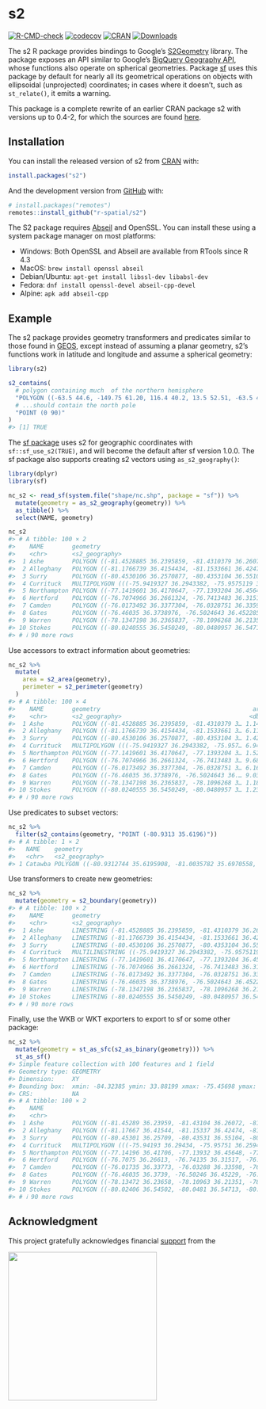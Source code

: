 
<!-- README.md is generated from README.Rmd. Please edit that file -->

# s2

<!-- badges: start -->

[![R-CMD-check](https://github.com/r-spatial/s2/actions/workflows/R-CMD-check.yaml/badge.svg)](https://github.com/r-spatial/s2/actions/workflows/R-CMD-check.yaml)
[![codecov](https://codecov.io/gh/r-spatial/s2/branch/main/graph/badge.svg)](https://app.codecov.io/gh/r-spatial/s2)
[![CRAN](http://www.r-pkg.org/badges/version/s2)](https://cran.r-project.org/package=s2)
[![Downloads](http://cranlogs.r-pkg.org/badges/s2?color=brightgreen)](https://www.r-pkg.org/pkg/s2)
<!-- badges: end -->

The s2 R package provides bindings to Google’s
[S2Geometry](http://s2geometry.io) library. The package exposes an API
similar to Google’s [BigQuery Geography
API](https://cloud.google.com/bigquery/docs/reference/standard-sql/geography_functions),
whose functions also operate on spherical geometries. Package
[sf](https://cran.r-project.org/package=sf) uses this package by default
for nearly all its geometrical operations on objects with ellipsoidal
(unprojected) coordinates; in cases where it doesn’t, such as
`st_relate()`, it emits a warning.

This package is a complete rewrite of an earlier CRAN package s2 with
versions up to 0.4-2, for which the sources are found
[here](https://github.com/spatstat/s2/).

## Installation

You can install the released version of s2 from
[CRAN](https://CRAN.R-project.org) with:

``` r
install.packages("s2")
```

And the development version from [GitHub](https://github.com/) with:

``` r
# install.packages("remotes")
remotes::install_github("r-spatial/s2")
```

The S2 package requires [Abseil]() and OpenSSL. You can install these
using a system package manager on most platforms:

- Windows: Both OpenSSL and Abseil are available from RTools since R 4.3
- MacOS: `brew install openssl abseil`
- Debian/Ubuntu: `apt-get install libssl-dev libabsl-dev`
- Fedora: `dnf install openssl-devel abseil-cpp-devel`
- Alpine: `apk add abseil-cpp`

## Example

The s2 package provides geometry transformers and predicates similar to
those found in [GEOS](https://trac.osgeo.org/geos/), except instead of
assuming a planar geometry, s2’s functions work in latitude and
longitude and assume a spherical geometry:

``` r
library(s2)

s2_contains(
  # polygon containing much  of the northern hemisphere
  "POLYGON ((-63.5 44.6, -149.75 61.20, 116.4 40.2, 13.5 52.51, -63.5 44.6))",
  # ...should contain the north pole
  "POINT (0 90)"
)
#> [1] TRUE
```

The [sf package](https://r-spatial.github.io/sf/) uses s2 for geographic
coordinates with `sf::sf_use_s2(TRUE)`, and will become the default
after sf version 1.0.0. The sf package also supports creating s2 vectors
using `as_s2_geography()`:

``` r
library(dplyr)
library(sf)

nc_s2 <- read_sf(system.file("shape/nc.shp", package = "sf")) %>%
  mutate(geometry = as_s2_geography(geometry)) %>%
  as_tibble() %>%
  select(NAME, geometry)

nc_s2
#> # A tibble: 100 × 2
#>    NAME        geometry                                                         
#>    <chr>       <s2_geography>                                                   
#>  1 Ashe        POLYGON ((-81.4528885 36.2395859, -81.4310379 36.2607193, -81.41…
#>  2 Alleghany   POLYGON ((-81.1766739 36.4154434, -81.1533661 36.4247398, -81.13…
#>  3 Surry       POLYGON ((-80.4530106 36.2570877, -80.4353104 36.5510445, -80.61…
#>  4 Currituck   MULTIPOLYGON (((-75.9419327 36.2943382, -75.9575119 36.2594528, …
#>  5 Northampton POLYGON ((-77.1419601 36.4170647, -77.1393204 36.4564781, -77.12…
#>  6 Hertford    POLYGON ((-76.7074966 36.2661324, -76.7413483 36.3151665, -76.92…
#>  7 Camden      POLYGON ((-76.0173492 36.3377304, -76.0328751 36.3359756, -76.04…
#>  8 Gates       POLYGON ((-76.46035 36.3738976, -76.5024643 36.4522858, -76.4983…
#>  9 Warren      POLYGON ((-78.1347198 36.2365837, -78.1096268 36.2135086, -78.05…
#> 10 Stokes      POLYGON ((-80.0240555 36.5450249, -80.0480957 36.5471344, -80.43…
#> # ℹ 90 more rows
```

Use accessors to extract information about geometries:

``` r
nc_s2 %>%
  mutate(
    area = s2_area(geometry),
    perimeter = s2_perimeter(geometry)
  )
#> # A tibble: 100 × 4
#>    NAME        geometry                                           area perimeter
#>    <chr>       <s2_geography>                                    <dbl>     <dbl>
#>  1 Ashe        POLYGON ((-81.4528885 36.2395859, -81.4310379 3… 1.14e9   141627.
#>  2 Alleghany   POLYGON ((-81.1766739 36.4154434, -81.1533661 3… 6.11e8   119876.
#>  3 Surry       POLYGON ((-80.4530106 36.2570877, -80.4353104 3… 1.42e9   160458.
#>  4 Currituck   MULTIPOLYGON (((-75.9419327 36.2943382, -75.957… 6.94e8   301644.
#>  5 Northampton POLYGON ((-77.1419601 36.4170647, -77.1393204 3… 1.52e9   211794.
#>  6 Hertford    POLYGON ((-76.7074966 36.2661324, -76.7413483 3… 9.68e8   160780.
#>  7 Camden      POLYGON ((-76.0173492 36.3377304, -76.0328751 3… 6.16e8   150430.
#>  8 Gates       POLYGON ((-76.46035 36.3738976, -76.5024643 36.… 9.03e8   123170.
#>  9 Warren      POLYGON ((-78.1347198 36.2365837, -78.1096268 3… 1.18e9   141073.
#> 10 Stokes      POLYGON ((-80.0240555 36.5450249, -80.0480957 3… 1.23e9   140583.
#> # ℹ 90 more rows
```

Use predicates to subset vectors:

``` r
nc_s2 %>%
  filter(s2_contains(geometry, "POINT (-80.9313 35.6196)"))
#> # A tibble: 1 × 2
#>   NAME    geometry                                                              
#>   <chr>   <s2_geography>                                                        
#> 1 Catawba POLYGON ((-80.9312744 35.6195908, -81.0035782 35.6970558, -81.0547791…
```

Use transformers to create new geometries:

``` r
nc_s2 %>%
  mutate(geometry = s2_boundary(geometry))
#> # A tibble: 100 × 2
#>    NAME        geometry                                                         
#>    <chr>       <s2_geography>                                                   
#>  1 Ashe        LINESTRING (-81.4528885 36.2395859, -81.4310379 36.2607193, -81.…
#>  2 Alleghany   LINESTRING (-81.1766739 36.4154434, -81.1533661 36.4247398, -81.…
#>  3 Surry       LINESTRING (-80.4530106 36.2570877, -80.4353104 36.5510445, -80.…
#>  4 Currituck   MULTILINESTRING ((-75.9419327 36.2943382, -75.9575119 36.2594528…
#>  5 Northampton LINESTRING (-77.1419601 36.4170647, -77.1393204 36.4564781, -77.…
#>  6 Hertford    LINESTRING (-76.7074966 36.2661324, -76.7413483 36.3151665, -76.…
#>  7 Camden      LINESTRING (-76.0173492 36.3377304, -76.0328751 36.3359756, -76.…
#>  8 Gates       LINESTRING (-76.46035 36.3738976, -76.5024643 36.4522858, -76.49…
#>  9 Warren      LINESTRING (-78.1347198 36.2365837, -78.1096268 36.2135086, -78.…
#> 10 Stokes      LINESTRING (-80.0240555 36.5450249, -80.0480957 36.5471344, -80.…
#> # ℹ 90 more rows
```

Finally, use the WKB or WKT exporters to export to sf or some other
package:

``` r
nc_s2 %>%
  mutate(geometry = st_as_sfc(s2_as_binary(geometry))) %>%
  st_as_sf()
#> Simple feature collection with 100 features and 1 field
#> Geometry type: GEOMETRY
#> Dimension:     XY
#> Bounding box:  xmin: -84.32385 ymin: 33.88199 xmax: -75.45698 ymax: 36.58965
#> CRS:           NA
#> # A tibble: 100 × 2
#>    NAME                                                                 geometry
#>    <chr>                                                              <GEOMETRY>
#>  1 Ashe        POLYGON ((-81.45289 36.23959, -81.43104 36.26072, -81.41233 36.2…
#>  2 Alleghany   POLYGON ((-81.17667 36.41544, -81.15337 36.42474, -81.1384 36.41…
#>  3 Surry       POLYGON ((-80.45301 36.25709, -80.43531 36.55104, -80.61105 36.5…
#>  4 Currituck   MULTIPOLYGON (((-75.94193 36.29434, -75.95751 36.25945, -75.9137…
#>  5 Northampton POLYGON ((-77.14196 36.41706, -77.13932 36.45648, -77.12733 36.4…
#>  6 Hertford    POLYGON ((-76.7075 36.26613, -76.74135 36.31517, -76.92408 36.39…
#>  7 Camden      POLYGON ((-76.01735 36.33773, -76.03288 36.33598, -76.04395 36.3…
#>  8 Gates       POLYGON ((-76.46035 36.3739, -76.50246 36.45229, -76.49834 36.50…
#>  9 Warren      POLYGON ((-78.13472 36.23658, -78.10963 36.21351, -78.05835 36.2…
#> 10 Stokes      POLYGON ((-80.02406 36.54502, -80.0481 36.54713, -80.43531 36.55…
#> # ℹ 90 more rows
```

## Acknowledgment

This project gratefully acknowledges financial
[support](https://www.r-consortium.org/) from the

<a href="https://www.r-consortium.org/">
<img src="man/figures/rc300.png" width="300" /> </a>
